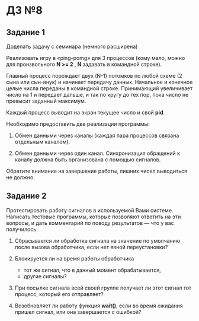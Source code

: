 # ДЗ №8

## Задание 1

Доделать задачу с семинара (немного расширена)

Реализовать игру в «ping-pomg» для 3 процессов (кому мало, можно для произвольного **N >= 2** ‚ **N** задавать в командной строке).

Главный процесс порождает двух (N-1) потомков по любой схеме (2 сына или сын-внук) и начинает передачу данных. Начальное и конечное целые числа переданы в командной строке. Принимающий
увеличивает число на 1 и передает дальше, и так по кругу до тех пор, пока число не превысит заданный максимум.

Каждый процесс выводит на экран текущее число и свой **pid**.

Необходимо предоставить две реализации программы:
1. Обмен данными через каналы (каждая пара процессов связана отдельным каналом).

2. Обмен данными через один канал. Синхронизация обращений к каналу должна быть организована с помощью сигналов.

Обратите внимание на завершение работы, лишних чисел выводиться не должно.

## Задание 2

Протестировать работу сигналов в используемой Вами системе. Написать тестовые программы, которые позволяют ответить на эти вопросы, и дать комментарий по поводу результатов — что у вас получилось.

1. Сбрасывается ли обработка сигнала на значение по умолчанию после вызова обработчика, если нет явной переустановки?

2. Блокируется ли на время работы обработчика
   * тот же сигнал, что в данный момент обрабатывается,
   * другие сигналы?
3. При посылке сигнала всей своей группе получает ли этот сигнал тот процесс, который его отправляет?

4. Возобновляет ли работу функция **wait()**, если во время ожидания пришел сигнал, или она завершается с ошибкой?